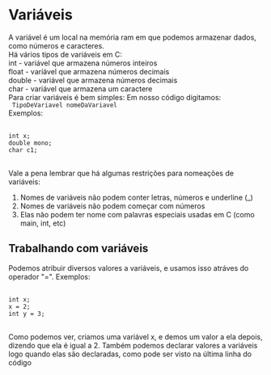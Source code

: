 # Variáveis

A variável é um local na memória ram em que podemos armazenar dados, como números e caracteres.  
Há vários tipos de variáveis em C:  
int - variável que armazena números inteiros  
float - varíável que armazena números decimais  
double - variável que armazena números decimais  
char - variável que armazena um caractere  
Para criar variáveis é bem simples:
Em nosso código digitamos:  
<code> TipoDeVariavel nomeDaVariavel </code>  
Exemplos:  
<pre> <code> 
int x;
double mono;
char c1;
</code> </pre> 
Vale a pena lembrar que há algumas restrições para nomeações de variáveis:  
1. Nomes de variáveis não podem conter letras, números e underline (_)
2. Nomes de variáveis não podem começar com números
3. Elas não podem ter nome com palavras especiais usadas em C (como main, int, etc)  

## Trabalhando com variáveis

Podemos atribuir diversos valores a variáveis, e usamos isso atráves do operador "=". Exemplos:
<pre> <code> 
int x;  
x = 2;  
int y = 3;  
</code> </pre> 
Como podemos ver, criamos uma variável x, e demos um valor a ela depois, dizendo que ela é igual a 2. 
Também podemos declarar valores a variáveis logo quando elas são declaradas, como pode ser visto na 
última linha do código
